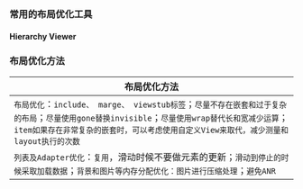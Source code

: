 ### 常用的布局优化工具
#### Hierarchy Viewer
### 布局优化方法

|布局优化方法|
|------|
|`布局优化`：`include、 marge、 viewstub标签`；`尽量不存在嵌套和过于复杂的布局`；`尽量使用gone替换invisible`；`尽量使用wrap替代长和宽减少运算`；`item如果存在非常复杂的嵌套时，可以考虑使用自定义View来取代，减少测量和layout执行的次数`|
|`列表及Adapter优化`：`复用`，滑动时候不要做元素的更新；`滑动到停止的时候采取加载数据`；`背景和图片等内存分配优化：图片进行压缩处理`；`避免ANR`|
